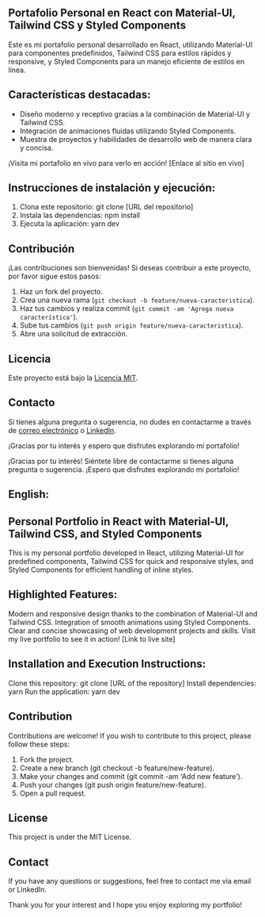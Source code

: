 ## Portafolio Personal en React con Material-UI, Tailwind CSS y Styled Components

Este es mi portafolio personal desarrollado en React, utilizando Material-UI para componentes predefinidos, Tailwind CSS para estilos rápidos y responsive, y Styled Components para un manejo eficiente de estilos en línea.

## Características destacadas:
- Diseño moderno y receptivo gracias a la combinación de Material-UI y Tailwind CSS.
- Integración de animaciones fluidas utilizando Styled Components.
- Muestra de proyectos y habilidades de desarrollo web de manera clara y concisa.

¡Visita mi portafolio en vivo para verlo en acción!
[Enlace al sitio en vivo]

## Instrucciones de instalación y ejecución:
1. Clona este repositorio: git clone [URL del repositorio]
2. Instala las dependencias: npm install
3. Ejecuta la aplicación: yarn dev



## Contribución

¡Las contribuciones son bienvenidas! Si deseas contribuir a este proyecto, por favor sigue estos pasos:

1. Haz un fork del proyecto.
2. Crea una nueva rama (`git checkout -b feature/nueva-caracteristica`).
3. Haz tus cambios y realiza commit (`git commit -am 'Agrega nueva característica'`).
4. Sube tus cambios (`git push origin feature/nueva-caracteristica`).
5. Abre una solicitud de extracción.

## Licencia

Este proyecto está bajo la [Licencia MIT](LICENSE).

## Contacto

Si tienes alguna pregunta o sugerencia, no dudes en contactarme a través de [correo electrónico](mailto:tucorreo@example.com) o [LinkedIn](https://www.linkedin.com/in/tuperfil/).

¡Gracias por tu interés y espero que disfrutes explorando mi portafolio!


¡Gracias por tu interés! Siéntete libre de contactarme si tienes alguna pregunta o sugerencia. ¡Espero que disfrutes explorando mi portafolio!


## English:

## Personal Portfolio in React with Material-UI, Tailwind CSS, and Styled Components

This is my personal portfolio developed in React, utilizing Material-UI for predefined components, Tailwind CSS for quick and responsive styles, and Styled Components for efficient handling of inline styles.

## Highlighted Features:

Modern and responsive design thanks to the combination of Material-UI and Tailwind CSS.
Integration of smooth animations using Styled Components.
Clear and concise showcasing of web development projects and skills.
Visit my live portfolio to see it in action!
[Link to live site]

## Installation and Execution Instructions:

Clone this repository: git clone [URL of the repository]
Install dependencies: yarn
Run the application: yarn dev

## Contribution

Contributions are welcome! If you wish to contribute to this project, please follow these steps:

1. Fork the project.
2. Create a new branch (git checkout -b feature/new-feature).
3. Make your changes and commit (git commit -am 'Add new feature').
4. Push your changes (git push origin feature/new-feature).
5. Open a pull request.

## License
This project is under the MIT License.

## Contact
If you have any questions or suggestions, feel free to contact me via email or LinkedIn.

Thank you for your interest and I hope you enjoy exploring my portfolio!


